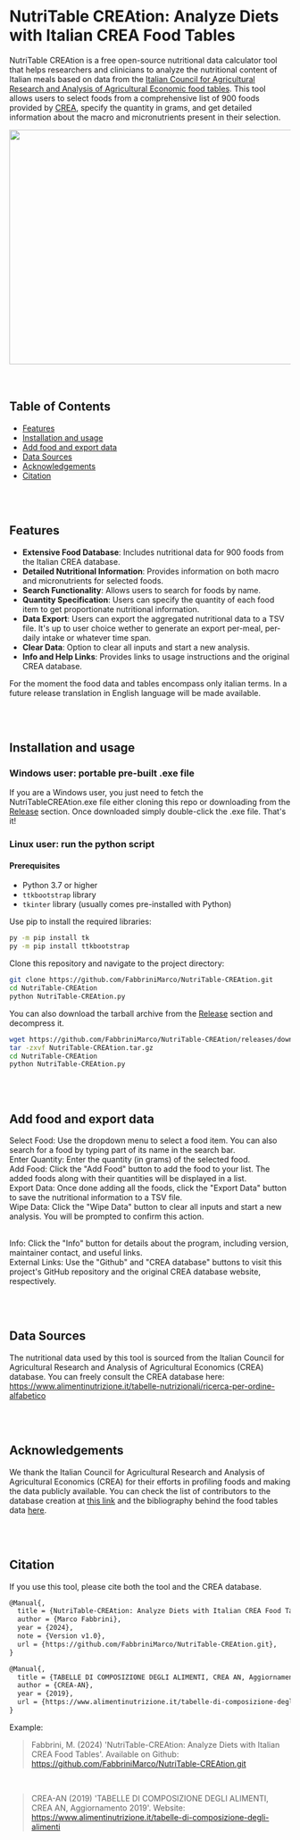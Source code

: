 # NutriTable CREAtion: Analyze Diets with Italian CREA Food Tables

NutriTable CREAtion is a free open-source nutritional data calculator tool that helps researchers and clinicians to analyze the nutritional content of Italian meals based on data from the [Italian Council for Agricultural Research and Analysis of Agricultural Economic food tables](https://www.alimentinutrizione.it/sezioni/tabelle-nutrizionali). This tool allows users to select foods from a comprehensive list of 900 foods provided by [CREA](https://www.crea.gov.it/en/home), specify the quantity in grams, and get detailed information about the macro and micronutrients present in their selection.

<div align=center>
  <img src="https://github.com/FabbriniMarco/NutriTable-CREAtion/assets/83694005/b1adb2c3-c94e-4f59-9e17-893b080c6c71" width="650" height="420">
</div>

<br>
<br>

## Table of Contents

- [Features](#features)
- [Installation and usage](#installation-and-usage)
- [Add food and export data](#add-food-and-export-data)
- [Data Sources](#data-sources)
- [Acknowledgements](#acknowledgements)
- [Citation](#citation)
  
<br>
<br>

## Features

- **Extensive Food Database**: Includes nutritional data for 900 foods from the Italian CREA database. <br>
- **Detailed Nutritional Information**: Provides information on both macro and micronutrients for selected foods. <br>
- **Search Functionality**: Allows users to search for foods by name. <br>
- **Quantity Specification**: Users can specify the quantity of each food item to get proportionate nutritional information. <br>
- **Data Export**: Users can export the aggregated nutritional data to a TSV file. It's up to user choice wether to generate an export per-meal, per-daily intake or whatever time span. <br>
- **Clear Data**: Option to clear all inputs and start a new analysis. <br>
- **Info and Help Links**: Provides links to usage instructions and the original CREA database. <br>

For the moment the food data and tables encompass only italian terms. In a future release translation in English language will be made available.

<br>
<br>

## Installation and usage

### Windows user: portable pre-built .exe file
If you are a Windows user, you just need to fetch the NutriTableCREAtion.exe file either cloning this repo or downloading from the [Release](https://github.com/FabbriniMarco/NutriTable-CREAtion/releases) section.
Once downloaded simply double-click the .exe file. That's it!
<br>

### Linux user: run the python script
#### Prerequisites
- Python 3.7 or higher
- `ttkbootstrap` library
- `tkinter` library (usually comes pre-installed with Python)

Use pip to install the required libraries:
```sh
py -m pip install tk
py -m pip install ttkbootstrap
```

Clone this repository and navigate to the project directory:

```sh
git clone https://github.com/FabbriniMarco/NutriTable-CREAtion.git
cd NutriTable-CREAtion
python NutriTable-CREAtion.py
```

You can also download the tarball archive from the [Release](https://github.com/FabbriniMarco/NutriTable-CREAtion/releases) section and decompress it.

```sh
wget https://github.com/FabbriniMarco/NutriTable-CREAtion/releases/download/v1.0/NutriTable-CREAtion.tar.gz
tar -zxvf NutriTable-CREAtion.tar.gz
cd NutriTable-CREAtion
python NutriTable-CREAtion.py
```

<br>
<br>

## Add food and export data

Select Food: Use the dropdown menu to select a food item. You can also search for a food by typing part of its name in the search bar. <br>
Enter Quantity: Enter the quantity (in grams) of the selected food. <br>
Add Food: Click the "Add Food" button to add the food to your list. The added foods along with their quantities will be displayed in a list. <br>
Export Data: Once done adding all the foods, click the "Export Data" button to save the nutritional information to a TSV file. <br>
Wipe Data: Click the "Wipe Data" button to clear all inputs and start a new analysis. You will be prompted to confirm this action. <br>
<br>

Info: Click the "Info" button for details about the program, including version, maintainer contact, and useful links. <br>
External Links: Use the "Github" and "CREA database" buttons to visit this project's GitHub repository and the original CREA database website, respectively. <br>

<br>
<br>

## Data Sources
The nutritional data used by this tool is sourced from the Italian Council for Agricultural Research and Analysis of Agricultural Economics (CREA) database. You can freely consult the CREA database here: https://www.alimentinutrizione.it/tabelle-nutrizionali/ricerca-per-ordine-alfabetico

<br>
<br>

## Acknowledgements
We thank the Italian Council for Agricultural Research and Analysis of Agricultural Economics (CREA) for their efforts in profiling foods and making the data publicly available.
You can check the list of contributors to the database creation at [this link](https://www.alimentinutrizione.it/gruppo-di-lavoro) and the bibliography behind the food tables data [here](https://www.alimentinutrizione.it/bibliografia).

<br>
<br>

## Citation
If you use this tool, please cite both the tool and the CREA database. 

```diff
@Manual{,
  title = {NutriTable-CREAtion: Analyze Diets with Italian CREA Food Tables},
  author = {Marco Fabbrini},
  year = {2024},
  note = {Version v1.0},
  url = {https://github.com/FabbriniMarco/NutriTable-CREAtion.git},
}
```
``` diff
@Manual{,
  title = {TABELLE DI COMPOSIZIONE DEGLI ALIMENTI, CREA AN, Aggiornamento 2019},
  author = {CREA-AN},
  year = {2019},
  url = {https://www.alimentinutrizione.it/tabelle-di-composizione-degli-alimenti},
}
```

Example: 
> Fabbrini, M. (2024) 'NutriTable-CREAtion: Analyze Diets with Italian CREA Food Tables'. Available on Github: https://github.com/FabbriniMarco/NutriTable-CREAtion.git
<br>

> CREA-AN (2019) 'TABELLE DI COMPOSIZIONE DEGLI ALIMENTI, CREA AN, Aggiornamento 2019'. Website: https://www.alimentinutrizione.it/tabelle-di-composizione-degli-alimenti

